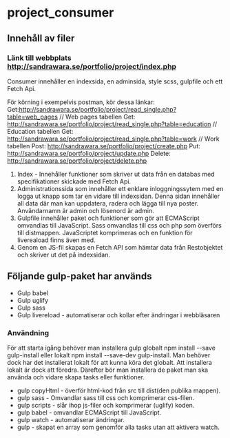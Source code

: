 # project_consumer

## Innehåll av filer

### Länk till webbplats http://sandrawara.se/portfolio/project/index.php

<p> Consumer innehåller en indexsida, en adminsida, style scss, gulpfile och ett Fetch Api.</p>

För körning i exempelvis postman, kör dessa länkar:
Get:http://sandrawara.se/portfolio/project/read_single.php?table=web_pages // Web pages tabellen
Get: http://sandrawara.se/portfolio/project/read_single.php?table=education // Education tabellen
Get: http://sandrawara.se/portfolio/project/read_single.php?table=work // Work tabellen
Post: http://sandrawara.se/portfolio/project/create.php
Put: http://sandrawara.se/portfolio/project/update.php
Delete: http://sandrawara.se/portfolio/project/delete.php

1. Index - Innehåller funktioner som skriver ut data från en databas med specifikationer skickade med Fetch Api.
2. Administrationssida som innehåller ett enklare inloggningssytem med en logga ut knapp som tar en vidare till indexsidan. 
Denna sidan innehåller all data där man kan uppdatera, radera och lägga till nya poster. Användarnamn är admin och lösenord är admin.
3. Gulpfile innehåller paket och funktioner som gör att ECMAScript omvandlas till JavaScript.
Sass omvandlas till css och php som överförs till distmappen. JavaScriptet komprimeras och en funktion för livereaload finns även med.
4. Genom en JS-fil skapas en Fetch API som hämtar data från Restobjektet och skriver ut det på indexsidan.

## Följande gulp-paket har används
<ul> 
<li>Gulp babel</li>   
<li>Gulp uglify</li>
<li>Gulp sass</li>  
<li>Gulp livereload - automatiserar och kollar efter ändringar i webbläsaren</li> 
</ul>

### Användning
<p> För att starta igång behöver man installera gulp globalt npm install --save gulp-install 
eller lokalt npm install --save-dev gulp-install. Man behöver dock har det installerat lokalt för att 
kunna köra det globalt. Att installera lokalt är dock att föredra. Därefter bör man installera de 
paket man ska använda och vidare skapa tasks eller funktioner.</p>

<ul>
<li>gulp copyHtml - överför html-kod från src till dist(den publika mappen).</li> 
<li>gulp sass - Omvandlar sass till css och komprimerar css-filen.</li> 
<li>gulp scripts - slår ihop js-filer och komprimerar (uglify) koden.</li> 
<li>gulp babel - omvandlar ECMAScript till JavaScript.
<li>gulp watch - automatiserar ändringar.</li> 
<li>gulp - skapat en array som genomför alla tasks utan att aktivera watch.</li> 
</ul>
